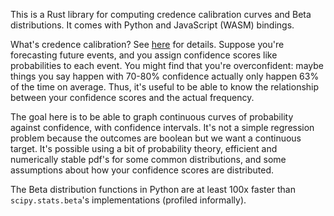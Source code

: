 
This is a Rust library for computing credence calibration curves and Beta distributions. It comes with Python and JavaScript (WASM) bindings.

What's credence calibration? See [here](https://acritch.com/credence-game/) for details. Suppose you're forecasting future events, and you assign confidence scores like probabilities to each event. You might find that you're overconfident: maybe things you say happen with 70-80% confidence actually only happen 63% of the time on average. Thus, it's useful to be able to know the relationship between your confidence scores and the actual frequency.

The goal here is to be able to graph continuous curves of probability against confidence, with confidence intervals. It's not a simple regression problem because the outcomes are boolean but we want a continuous target. It's possible using a bit of probability theory, efficient and numerically stable pdf's for some common distributions, and some assumptions about how your confidence scores are distributed.

The Beta distribution functions in Python are at least 100x faster than `scipy.stats.beta`'s implementations (profiled informally).
